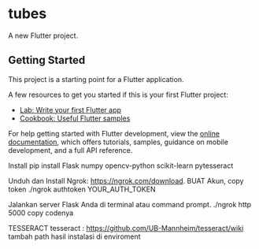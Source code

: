 # tubes

A new Flutter project.

## Getting Started

This project is a starting point for a Flutter application.

A few resources to get you started if this is your first Flutter project:

- [Lab: Write your first Flutter app](https://docs.flutter.dev/get-started/codelab)
- [Cookbook: Useful Flutter samples](https://docs.flutter.dev/cookbook)

For help getting started with Flutter development, view the
[online documentation](https://docs.flutter.dev/), which offers tutorials,
samples, guidance on mobile development, and a full API reference.

Install 
pip install Flask numpy opencv-python scikit-learn pytesseract

Unduh dan Install Ngrok:
https://ngrok.com/download.
BUAT Akun, copy token
./ngrok authtoken YOUR_AUTH_TOKEN

Jalankan server Flask Anda di terminal atau command prompt.
./ngrok http 5000
copy codenya

TESSERACT
tesseract : https://github.com/UB-Mannheim/tesseract/wiki
tambah path hasil instalasi di enviroment